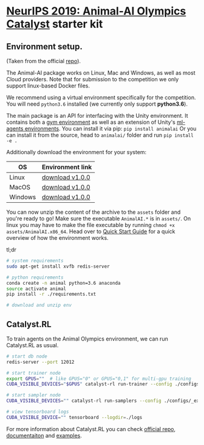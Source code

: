 # [NeurIPS 2019: Animal-AI Olympics](http://animalaiolympics.com) <br/> [Catalyst](https://github.com/catalyst-team/catalyst) starter kit

## Environment setup.
(Taken from the official [repo](https://github.com/beyretb/AnimalAI-Olympics)).

The Animal-AI package works on Linux, Mac and Windows, as well as most Cloud providers. 
Note that for submission to the competition we only support linux-based Docker files.  
<!--, for cloud engines check out [this cloud documentation](documentation/cloud.md).-->

We recommend using a virtual environment specifically for the competition. You will need `python3.6` installed (we currently only support **python3.6**).

The main package is an API for interfacing with the Unity environment. 
It contains both a  [gym environment](https://github.com/openai/gym) as well as an extension of Unity's 
[ml-agents environments](https://github.com/Unity-Technologies/ml-agents/tree/master/ml-agents-envs). 
You can install it via pip:
    ```
    pip install animalai
    ```
    Or you can install it from the source, head to `animalai/` folder and run `pip install -e .`

Additionally download the environment for your system:

| OS | Environment link |
| --- | --- |
| Linux |  [download v1.0.0](https://www.doc.ic.ac.uk/~bb1010/animalAI/env_linux_v1.0.0.zip) |
| MacOS |  [download v1.0.0](https://www.doc.ic.ac.uk/~bb1010/animalAI/env_mac_v1.0.0.zip) |
| Windows | [download v1.0.0](https://www.doc.ic.ac.uk/~bb1010/animalAI/env_windows_v1.0.0.zip)  |

You can now unzip the content of the archive to the `assets` folder and you're ready to go! Make sure the executable 
`AnimalAI.*` is in `assets/`. On linux you may have to make the file executable by running `chmod +x assets/AnimalAI.x86_64`. 
Head over to [Quick Start Guide](documentation/quickstart.md) for a quick overview of how the environment works.


tl;dr
```bash
# system requirements
sudo apt-get install xvfb redis-server

# python requirements
conda create -n animal python=3.6 anaconda
source activate animal
pip install -r ./requirements.txt

# download and unzip env
```


## Catalyst.RL

To train agents on the Animal Olympics environment, we can run Catalyst.RL as usual.
```bash
# start db node
redis-server --port 12012

# start trainer node
export GPUS=""  # like GPUS="0" or GPUS="0,1" for multi-gpu training
CUDA_VISIBLE_DEVICES="$GPUS" catalyst-rl run-trainer --config ./configs/_exp_common.yml ./configs/ppo.yml

# start sampler node
CUDA_VISIBLE_DEVICES="" catalyst-rl run-samplers --config ./configs/_exp_common.yml ./configs/ppo.yml --sampler-id=1

# view tensorboard logs
CUDA_VISIBLE_DEVICE="" tensorboard --logdir=./logs
```

For more information about Catalyst.RL you can check [official repo](https://github.com/catalyst-team/catalyst), [documentaiton](https://catalyst-team.github.io/catalyst/) and [examples](https://github.com/catalyst-team/catalyst/tree/master/examples/rl_gym).
